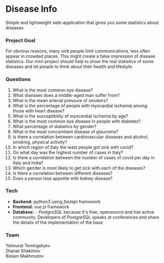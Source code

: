 # Disease Info
Simple and lightweight web-application that gives you some statistics about diseases

### Project Goal
For obvious reasons, many sick people limit communications, less often appear in crowded places. This might create a false impression of disease statistics. Our mini-project should help to show the real statistics of some diseases and let people to think about their health and lifestyle. 

### Questions
1. What is the most common eye disease?
2. What diseases does a middle-aged man suffer from?
3. What is the mean arterial pressure of smokers?
4. What is the percentage of people with myocardial ischemia among those with heart disease?
5. What is the susceptibility of myocardial ischemia by age?
6. What is the most common eye disease in people with diabetes?
7. What percentage of diabetics by gender?
8. What is the most concomitant disease of glaucoma?
9. Is there a correlation between cardiovascular diseases and alcohol, smoking, physical activity?
10. In which region of Italy the least people got sick with covid?
11. On what day was the highest number of cases in Italy?
12. Is there a correlation between the number of cases of covid per day in Italy and India?
13. Which gender is most likely to get sick with each of the diseases?
14. Is there a correlation between different diseases? 
15. Does a person lose appetite with kidney disease?

### Tech
- **Backend:** *python3* using *fastapi* framework
- **Frontend:** *vue.js* framework
- **Database:** - *PostgreSQL* because it's free, opensource and has active community. Developers of PostgreSQL speaks at conferences and share the details of the implementation of the base

### Team
Yelmurat Temirgaliyev  
Zhanat Shakimov  
Bislam Makhmutov
